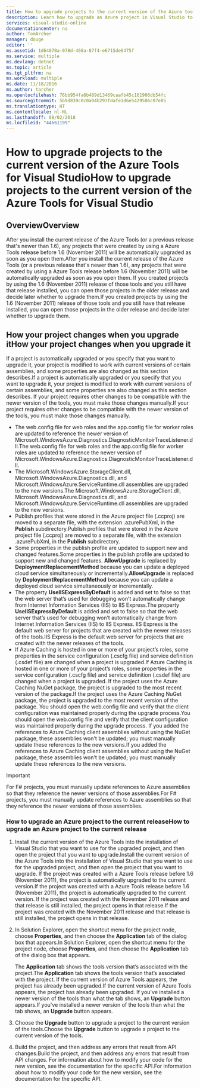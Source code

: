 ```yaml
---
title: How to upgrade projects to the current version of the Azure tools | Microsoft Docs
description: Learn how to upgrade an Azure project in Visual Studio to the current version of the Azure tools
services: visual-studio-online
documentationcenter: na
author: TomArcher
manager: douge
editor: ''
ms.assetid: 1d64070a-078d-468a-87f4-e6715de6475f
ms.service: multiple
ms.devlang: dotnet
ms.topic: article
ms.tgt_pltfrm: na
ms.workload: multiple
ms.date: 11/18/2016
ms.author: tarcher
ms.openlocfilehash: 76bb954fa6b489d13469caafb45c161906db54fc
ms.sourcegitcommit: 5b9d839c0c0a94b293fdafe1d6e5429506c07e05
ms.translationtype: HT
ms.contentlocale: nl-NL
ms.lasthandoff: 08/02/2018
ms.locfileid: "44661199"
---
```

# <a name="how-to-upgrade-projects-to-the-current-version-of-the-azure-tools-for-visual-studio"></a><span data-ttu-id="bdd3c-103">How to upgrade projects to the current version of the Azure Tools for Visual Studio</span><span class="sxs-lookup"><span data-stu-id="bdd3c-103">How to upgrade projects to the current version of the Azure Tools for Visual Studio</span></span>
## <a name="overview"></a><span data-ttu-id="bdd3c-104">Overview</span><span class="sxs-lookup"><span data-stu-id="bdd3c-104">Overview</span></span>
<span data-ttu-id="bdd3c-105">After you install the current release of the Azure Tools (or a previous release that's newer than 1.6), any projects that were created by using a Azure Tools release before 1.6 (November 2011) will be automatically upgraded as soon as you open them.</span><span class="sxs-lookup"><span data-stu-id="bdd3c-105">After you install the current release of the Azure Tools (or a previous release that's newer than 1.6), any projects that were created by using a Azure Tools release before 1.6 (November 2011) will be automatically upgraded as soon as you open them.</span></span> <span data-ttu-id="bdd3c-106">If you created projects by using the 1.6 (November 2011) release of those tools and you still have that release installed, you can open those projects in the older release and decide later whether to upgrade them.</span><span class="sxs-lookup"><span data-stu-id="bdd3c-106">If you created projects by using the 1.6 (November 2011) release of those tools and you still have that release installed, you can open those projects in the older release and decide later whether to upgrade them.</span></span>

## <a name="how-your-project-changes-when-you-upgrade-it"></a><span data-ttu-id="bdd3c-107">How your project changes when you upgrade it</span><span class="sxs-lookup"><span data-stu-id="bdd3c-107">How your project changes when you upgrade it</span></span>
<span data-ttu-id="bdd3c-108">If a project is automatically upgraded or you specify that you want to upgrade it, your project is modified to work with current versions of certain assemblies, and some properties are also changed as this section describes.</span><span class="sxs-lookup"><span data-stu-id="bdd3c-108">If a project is automatically upgraded or you specify that you want to upgrade it, your project is modified to work with current versions of certain assemblies, and some properties are also changed as this section describes.</span></span> <span data-ttu-id="bdd3c-109">If your project requires other changes to be compatible with the newer version of the tools, you must make those changes manually.</span><span class="sxs-lookup"><span data-stu-id="bdd3c-109">If your project requires other changes to be compatible with the newer version of the tools, you must make those changes manually.</span></span>

* <span data-ttu-id="bdd3c-110">The web.config file for web roles and the app.config file for worker roles are updated to reference the newer version of Microsoft.WindowsAzure.Diagnostics.DiagnosticMonitoirTraceListener.dll.</span><span class="sxs-lookup"><span data-stu-id="bdd3c-110">The web.config file for web roles and the app.config file for worker roles are updated to reference the newer version of Microsoft.WindowsAzure.Diagnostics.DiagnosticMonitoirTraceListener.dll.</span></span>
* <span data-ttu-id="bdd3c-111">The Microsoft.WindowsAzure.StorageClient.dll, Microsoft.WindowsAzure.Diagnostics.dll, and Microsoft.WindowsAzure.ServiceRuntime.dll assemblies are upgraded to the new versions.</span><span class="sxs-lookup"><span data-stu-id="bdd3c-111">The Microsoft.WindowsAzure.StorageClient.dll, Microsoft.WindowsAzure.Diagnostics.dll, and Microsoft.WindowsAzure.ServiceRuntime.dll assemblies are upgraded to the new versions.</span></span>
* <span data-ttu-id="bdd3c-112">Publish profiles that were stored in the Azure project file (.ccproj) are moved to a separate file, with the extension .azurePubXml, in the **Publish** subdirectory.</span><span class="sxs-lookup"><span data-stu-id="bdd3c-112">Publish profiles that were stored in the Azure project file (.ccproj) are moved to a separate file, with the extension .azurePubXml, in the **Publish** subdirectory.</span></span>
* <span data-ttu-id="bdd3c-113">Some properties in the publish profile are updated to support new and changed features.</span><span class="sxs-lookup"><span data-stu-id="bdd3c-113">Some properties in the publish profile are updated to support new and changed features.</span></span> <span data-ttu-id="bdd3c-114">**AllowUpgrade** is replaced by **DeploymentReplacementMethod** because you can update a deployed cloud service simultaneously or incrementally.</span><span class="sxs-lookup"><span data-stu-id="bdd3c-114">**AllowUpgrade** is replaced by **DeploymentReplacementMethod** because you can update a deployed cloud service simultaneously or incrementally.</span></span>
* <span data-ttu-id="bdd3c-115">The property **UseIISExpressByDefault** is added and set to false so that the web server that’s used for debugging won’t automatically change from Internet Information Services (IIS) to IIS Express.</span><span class="sxs-lookup"><span data-stu-id="bdd3c-115">The property **UseIISExpressByDefault** is added and set to false so that the web server that’s used for debugging won’t automatically change from Internet Information Services (IIS) to IIS Express.</span></span> <span data-ttu-id="bdd3c-116">IIS Express is the default web server for projects that are created with the newer releases of the tools.</span><span class="sxs-lookup"><span data-stu-id="bdd3c-116">IIS Express is the default web server for projects that are created with the newer releases of the tools.</span></span>
* <span data-ttu-id="bdd3c-117">If Azure Caching is hosted in one or more of your project’s roles, some properties in the service configuration (.cscfg file) and service definition (.csdef file) are changed when a project is upgraded.</span><span class="sxs-lookup"><span data-stu-id="bdd3c-117">If Azure Caching is hosted in one or more of your project’s roles, some properties in the service configuration (.cscfg file) and service definition (.csdef file) are changed when a project is upgraded.</span></span> <span data-ttu-id="bdd3c-118">If the project uses the Azure Caching NuGet package, the project is upgraded to the most recent version of the package.</span><span class="sxs-lookup"><span data-stu-id="bdd3c-118">If the project uses the Azure Caching NuGet package, the project is upgraded to the most recent version of the package.</span></span> <span data-ttu-id="bdd3c-119">You should open the web.config file and verify that the client configuration was maintained properly during the upgrade process.</span><span class="sxs-lookup"><span data-stu-id="bdd3c-119">You should open the web.config file and verify that the client configuration was maintained properly during the upgrade process.</span></span> <span data-ttu-id="bdd3c-120">If you added the references to Azure Caching client assemblies without using the NuGet package, these assemblies won't be updated; you must manually update these references to the new versions.</span><span class="sxs-lookup"><span data-stu-id="bdd3c-120">If you added the references to Azure Caching client assemblies without using the NuGet package, these assemblies won't be updated; you must manually update these references to the new versions.</span></span>

> [!IMPORTANT]
> <span data-ttu-id="bdd3c-121">For F# projects, you must manually update references to Azure assemblies so that they reference the newer versions of those assemblies.</span><span class="sxs-lookup"><span data-stu-id="bdd3c-121">For F# projects, you must manually update references to Azure assemblies so that they reference the newer versions of those assemblies.</span></span>
> 
> 

### <a name="how-to-upgrade-an-azure-project-to-the-current-release"></a><span data-ttu-id="bdd3c-122">How to upgrade an Azure project to the current release</span><span class="sxs-lookup"><span data-stu-id="bdd3c-122">How to upgrade an Azure project to the current release</span></span>
1. <span data-ttu-id="bdd3c-123">Install the current version of the Azure Tools into the installation of Visual Studio that you want to use for the upgraded project, and then open the project that you want to upgrade.</span><span class="sxs-lookup"><span data-stu-id="bdd3c-123">Install the current version of the Azure Tools into the installation of Visual Studio that you want to use for the upgraded project, and then open the project that you want to upgrade.</span></span> <span data-ttu-id="bdd3c-124">If the project was created with a Azure Tools release before 1.6 (November 2011), the project is automatically upgraded to the current version.</span><span class="sxs-lookup"><span data-stu-id="bdd3c-124">If the project was created with a Azure Tools release before 1.6 (November 2011), the project is automatically upgraded to the current version.</span></span> <span data-ttu-id="bdd3c-125">If the project was created with the November 2011 release and that release is still installed, the project opens in that release.</span><span class="sxs-lookup"><span data-stu-id="bdd3c-125">If the project was created with the November 2011 release and that release is still installed, the project opens in that release.</span></span>
2. <span data-ttu-id="bdd3c-126">In Solution Explorer, open the shortcut menu for the project node, choose **Properties**, and then choose the **Application** tab of the dialog box that appears.</span><span class="sxs-lookup"><span data-stu-id="bdd3c-126">In Solution Explorer, open the shortcut menu for the project node, choose **Properties**, and then choose the **Application** tab of the dialog box that appears.</span></span>
   
    <span data-ttu-id="bdd3c-127">The **Application** tab shows the tools version that’s associated with the project.</span><span class="sxs-lookup"><span data-stu-id="bdd3c-127">The **Application** tab shows the tools version that’s associated with the project.</span></span> <span data-ttu-id="bdd3c-128">If the current version of Azure Tools appears, the project has already been upgraded.</span><span class="sxs-lookup"><span data-stu-id="bdd3c-128">If the current version of Azure Tools appears, the project has already been upgraded.</span></span> <span data-ttu-id="bdd3c-129">If you've installed a newer version of the tools than what the tab shows, an **Upgrade** button appears.</span><span class="sxs-lookup"><span data-stu-id="bdd3c-129">If you've installed a newer version of the tools than what the tab shows, an **Upgrade** button appears.</span></span>
3. <span data-ttu-id="bdd3c-130">Choose the **Upgrade** button to upgrade a project to the current version of the tools.</span><span class="sxs-lookup"><span data-stu-id="bdd3c-130">Choose the **Upgrade** button to upgrade a project to the current version of the tools.</span></span>
4. <span data-ttu-id="bdd3c-131">Build the project, and then address any errors that result from API changes.</span><span class="sxs-lookup"><span data-stu-id="bdd3c-131">Build the project, and then address any errors that result from API changes.</span></span> <span data-ttu-id="bdd3c-132">For information about how to modify your code for the new version, see the documentation for the specific API.</span><span class="sxs-lookup"><span data-stu-id="bdd3c-132">For information about how to modify your code for the new version, see the documentation for the specific API.</span></span>

